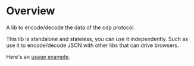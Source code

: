 # Overview

A lib to encode/decode the data of the cdp protocol.

This lib is standalone and stateless, you can use it independently. Such as use it to encode/decode JSON with other libs that can drive browsers.

Here's an [usage example](https://github.com/xyjwsj/grod/blob/9e847f3bab313a1d233c0c868fe5125e2e70de70/examples_test.go#L370-L393).
